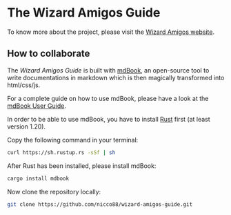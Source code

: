# The Wizard Amigos Guide

To know more about the project, please visit the [Wizard Amigos website](http://wizardamigos.com/).

## How to collaborate

The _Wizard Amigos Guide_ is built with [mdBook](https://github.com/rust-lang-nursery/mdBook), an open-source tool to write documentations in markdown which is then magically transformed into html/css/js.

For a complete guide on how to use mdBook, please have a look at the [mdBook User Guide](https://rust-lang-nursery.github.io/mdBook/).

In order to be able to use mdBook, you have to install [Rust](https://www.rust-lang.org/) first (at least version 1.20).

Copy the following command in your terminal:

```sh
curl https://sh.rustup.rs -sSf | sh
```

After Rust has been installed, please install mdBook:

```sh
cargo install mdbook
```

Now clone the repository locally:

```sh
git clone https://github.com/nicco88/wizard-amigos-guide.git
```